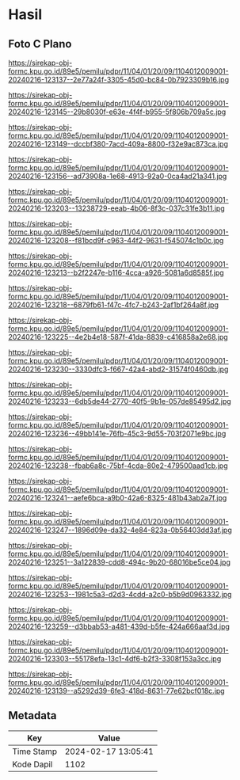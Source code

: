 # Hasil

## Foto C Plano

https://sirekap-obj-formc.kpu.go.id/89e5/pemilu/pdpr/11/04/01/20/09/1104012009001-20240216-123137--2e77a24f-3305-45d0-bc84-0b7923309b16.jpg

https://sirekap-obj-formc.kpu.go.id/89e5/pemilu/pdpr/11/04/01/20/09/1104012009001-20240216-123145--29b8030f-e63e-4f4f-b955-5f806b709a5c.jpg

https://sirekap-obj-formc.kpu.go.id/89e5/pemilu/pdpr/11/04/01/20/09/1104012009001-20240216-123149--dccbf380-7acd-409a-8800-f32e9ac873ca.jpg

https://sirekap-obj-formc.kpu.go.id/89e5/pemilu/pdpr/11/04/01/20/09/1104012009001-20240216-123156--ad73908a-1e68-4913-92a0-0ca4ad21a341.jpg

https://sirekap-obj-formc.kpu.go.id/89e5/pemilu/pdpr/11/04/01/20/09/1104012009001-20240216-123203--13238729-eeab-4b06-8f3c-037c31fe3b11.jpg

https://sirekap-obj-formc.kpu.go.id/89e5/pemilu/pdpr/11/04/01/20/09/1104012009001-20240216-123208--f81bcd9f-c963-44f2-9631-f545074c1b0c.jpg

https://sirekap-obj-formc.kpu.go.id/89e5/pemilu/pdpr/11/04/01/20/09/1104012009001-20240216-123213--b2f2247e-b116-4cca-a926-5081a6d8585f.jpg

https://sirekap-obj-formc.kpu.go.id/89e5/pemilu/pdpr/11/04/01/20/09/1104012009001-20240216-123218--6879fb61-f47c-4fc7-b243-2af1bf264a8f.jpg

https://sirekap-obj-formc.kpu.go.id/89e5/pemilu/pdpr/11/04/01/20/09/1104012009001-20240216-123225--4e2b4e18-587f-41da-8839-c416858a2e68.jpg

https://sirekap-obj-formc.kpu.go.id/89e5/pemilu/pdpr/11/04/01/20/09/1104012009001-20240216-123230--3330dfc3-f667-42a4-abd2-31574f0460db.jpg

https://sirekap-obj-formc.kpu.go.id/89e5/pemilu/pdpr/11/04/01/20/09/1104012009001-20240216-123233--6db5de44-2770-40f5-9b1e-057de85495d2.jpg

https://sirekap-obj-formc.kpu.go.id/89e5/pemilu/pdpr/11/04/01/20/09/1104012009001-20240216-123236--49bb141e-76fb-45c3-9d55-703f2071e9bc.jpg

https://sirekap-obj-formc.kpu.go.id/89e5/pemilu/pdpr/11/04/01/20/09/1104012009001-20240216-123238--fbab6a8c-75bf-4cda-80e2-479500aad1cb.jpg

https://sirekap-obj-formc.kpu.go.id/89e5/pemilu/pdpr/11/04/01/20/09/1104012009001-20240216-123241--aefe6bca-a9b0-42a6-8325-481b43ab2a7f.jpg

https://sirekap-obj-formc.kpu.go.id/89e5/pemilu/pdpr/11/04/01/20/09/1104012009001-20240216-123247--1896d09e-da32-4e84-823a-0b56403dd3af.jpg

https://sirekap-obj-formc.kpu.go.id/89e5/pemilu/pdpr/11/04/01/20/09/1104012009001-20240216-123251--3a122839-cdd8-494c-9b20-68016be5ce04.jpg

https://sirekap-obj-formc.kpu.go.id/89e5/pemilu/pdpr/11/04/01/20/09/1104012009001-20240216-123253--1981c5a3-d2d3-4cdd-a2c0-b5b9d0963332.jpg

https://sirekap-obj-formc.kpu.go.id/89e5/pemilu/pdpr/11/04/01/20/09/1104012009001-20240216-123259--d3bbab53-a481-439d-b5fe-424a666aaf3d.jpg

https://sirekap-obj-formc.kpu.go.id/89e5/pemilu/pdpr/11/04/01/20/09/1104012009001-20240216-123303--55178efa-13c1-4df6-b2f3-3308f153a3cc.jpg

https://sirekap-obj-formc.kpu.go.id/89e5/pemilu/pdpr/11/04/01/20/09/1104012009001-20240216-123139--a5292d39-6fe3-418d-8631-77e62bcf018c.jpg


## Metadata

| Key        | Value               |
| ---------- | ------------------- |
| Time Stamp | 2024-02-17 13:05:41 |
| Kode Dapil | 1102                |




